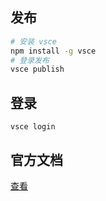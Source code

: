 ## 发布
```bash
# 安装 vsce
npm install -g vsce
# 登录发布
vsce publish
```

## 登录
```vsce
vsce login
```


## 官方文档
[查看](https://code.visualstudio.com/api/get-started/your-first-extension)